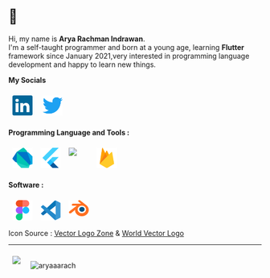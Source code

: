 # 👋

Hi, my name is **Arya Rachman Indrawan**.\
I'm a self-taught programmer and born at a young age, learning **Flutter** framework since January 2021,very interested in programming language development and happy to learn new things.

**My Socials**

<a href="https://www.linkedin.com/in/arya-r-8b613320b/"><img style="margin:8px" width="40" src="https://raw.githubusercontent.com/aryaaarach/aryaaarach/main/assets/icons/LinkedIn%20-%20Icon.png"></a>
<a href="https://twitter.com/aryaaarach"><img style="margin:8px" width="40" src="https://raw.githubusercontent.com/aryaaarach/aryaaarach/main/assets/icons/Twitter%20-%20Icon.png"></a>

**Programming Language and Tools :**

<img align="left" width="40" style="margin:8px" src="https://raw.githubusercontent.com/aryaaarach/aryaaarach/main/assets/icons/Dart%20Language%20-%20Icon.png">
<img align="left" width="40" style="margin:8px" src="https://raw.githubusercontent.com/aryaaarach/aryaaarach/main/assets/icons/Flutter%20-%20Icon.png">
<img align="left" width="40" style="margin:8px" src="https://raw.githubusercontent.com/aryaaarach/aryaaarach/main/assets/icons/Golang%20-%20Icon.png">
<img width="40" style="margin:8px" src="https://raw.githubusercontent.com/aryaaarach/aryaaarach/main/assets/icons/Firebase%20-%20Icon.png">

**Software :**

<img align="left" width="40" style="margin:8px"  src="https://raw.githubusercontent.com/aryaaarach/aryaaarach/main/assets/icons/Figma%20-%20Icon.png">
<img align="left" width="40" style="margin:8px"  src="https://raw.githubusercontent.com/aryaaarach/aryaaarach/main/assets/icons/Visual%20Studio%20Code%20-%20Icon.png">
<img width="40" style="margin:8px" src="https://raw.githubusercontent.com/aryaaarach/aryaaarach/main/assets/icons/Blender%20-%20Icon.png">

<br />

<p align="left"> Icon Source : <a href="https://vectorlogo.zone">Vector Logo Zone</a> & <a href="https://worldvectorlogo.com">World Vector Logo</a></p>

---

<img style="margin:8px" src="https://github-readme-stats.vercel.app/api/top-langs/?username=aryaaarach&layout=compact&hide=html&"/>

<img style="margin:8px" src="https://github-readme-stats.vercel.app/api?username=aryaaarach&show_icons=true&include_all_commits=true" alt="aryaaarach" />

